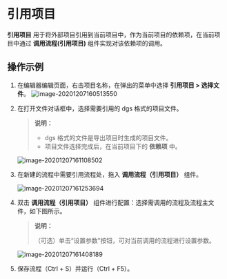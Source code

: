 # 引用项目

**引用项目** 用于将外部项目引用到当前项目中，作为当前项目的依赖项，在当前项目中通过 **调用流程(引用项目)** 组件实现对该依赖项的调用。

## 操作示例

1. 在编辑器编辑页面，右击项目名称，在弹出的菜单中选择 **引用项目 > 选择文件**。
      ![image-20201207160513550](https://docimages.blob.core.chinacloudapi.cn/images/Activities/image-20201207160513550.png)

2. 在打开文件对话框中，选择需要引用的 dgs 格式的项目文件。

   > **说明：**
   >
   > - dgs 格式的文件是导出项目时生成的项目文件。
   > - 项目文件选择完成后，在当前项目下的 **依赖项** 中。

   ![image-20201207161108502](https://docimages.blob.core.chinacloudapi.cn/images/Activities/image-20201207161108502.png)

3. 在新建的流程中需要引用流程处，拖入 **调用流程（引用项目）** 组件。

   ![image-20201207161253694](https://docimages.blob.core.chinacloudapi.cn/images/Activities/image-20201207161253694.png)

4. 双击 **调用流程（引用项目）** 组件进行配置：选择需调用的流程及流程主文件，如下图所示。

    > **说明：**
    >
    > （可选）单击“设置参数”按钮，可对当前调用的流程进行设置参数。

    ![image-20201207161408189](https://docimages.blob.core.chinacloudapi.cn/images/Activities/image-20201207161408189.png)

5. 保存流程（Ctrl + S）并运行（Ctrl + F5）。
